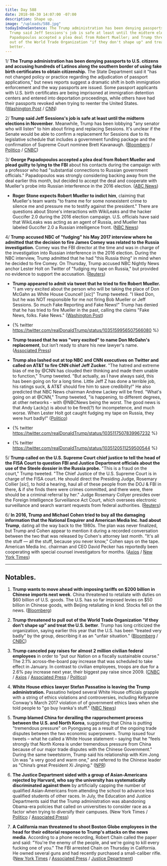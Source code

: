 ```yaml
---
title: Day 588
date: 2018-08-30 14:07:00 -07:00
description: Shape up.
image: "/uploads/588.jpg"
todayInOneSentence: The Trump administration has been denying passports to U.S. citizens;
  Trump said Jeff Sessions's job is safe at least until the midterm elections; George
  Papadopoulos accepted a plea deal from Robert Mueller; and Trump threatened to pull
  out of the World Trade Organization "if they don't shape up" and treat the U.S.
  better.
---
```


1/ **The Trump administration has been denying passports to U.S. citizens and accusing hundreds of Latinos along the southern border of using fake birth certificates to obtain citizenship.** The State Department said it "has not changed policy or practice regarding the adjudication of passport applications," but news reports suggest a dramatic shift in both immigration enforcement and the way passports are issued. Some passport applicants with U.S. birth certificates are being imprisoned at immigration detention centers and entered into deportation proceedings, while others have had their passports revoked when trying to reenter the United States. ([Washington Post](https://www.washingtonpost.com/world/the_americas/us-is-denying-passports-to-americans-along-the-border-throwing-their-citizenship-into-question/2018/08/29/1d630e84-a0da-11e8-a3dd-2a1991f075d5_story.html?noredirect=on&utm_term=.2f6df9b47b49) / [CNN](https://www.cnn.com/2018/08/30/politics/us-denying-passports-to-american-citizens/index.html))

2/ **Trump said Jeff Sessions's job is safe at least until the midterm elections in November**. Meanwhile, Trump has been lobbying "any senator who will listen" to him about firing and replacing Sessions. It's unclear if the Senate would be able to confirm a replacement for Sessions due to its legislative schedule that includes a government funding package and the confirmation of Supreme Court nominee Brett Kavanaugh. ([Bloomberg](https://www.bloomberg.com/news/articles/2018-08-30/trump-says-sessions-is-safe-at-least-until-the-november-election) / [Politico](https://www.politico.com/story/2018/08/29/trump-sessions-firing-senators-white-house-803922) / [CNBC](https://www.cnbc.com/2018/08/30/trump-says-jeff-sessions-is-safe-until-at-least-november-report.html))

3/ **George Papadopoulos accepted a plea deal from Robert Mueller and plead guilty to lying to the FBI** about his contacts during the campaign with a professor who had "substantial connections to Russian government officials." Papadopoulos was strongly considering backing away from the deal earlier this month, but decided to accept the deal and cooperate with Mueller's probe into Russian interference in the 2016 election. ([ABC News](https://abcnews.go.com/Politics/weeks-uncertainty-papadopoulos-decides-accept-plea-deal-mueller/story?id=57483474))

* **Roger Stone expects Robert Mueller to indict him**, claiming that Mueller's team wants "to frame me for some nonexistent crime to silence me and pressure me to testify against the president." There are questions about Stone's interactions with WikiLeaks and the hacker Guccifer 2.0 during the 2016 election campaign. U.S. officials have said that WikiLeaks was acting as an agent of Russia, and Mueller has labeled Guccifer 2.0 a Russian intelligence front. ([NBC News](https://www.nbcnews.com/politics/donald-trump/ex-trump-adviser-roger-stone-says-he-expects-mueller-charge-n905091))

4/ **Trump accused NBC of "fudging" his May 2017 interview where he admitted that the decision to fire James Comey was related to the Russia investigation.** Comey was the FBI director at the time and was in charge of the investigation into Russian interference in the 2016 election. During the NBC interview, Trump admitted that he had "this Russia thing" in mind when he decided to fire Comey. On Thursday, Trump accused NBC Nightly News anchor Lester Holt on Twitter of "fudging my tape on Russia," but provided no evidence to support the accusation. ([Reuters](https://www.reuters.com/article/us-usa-trump-russia/trump-without-evidence-says-nbc-altered-2017-interview-on-russia-idUSKCN1LF19Q))

* **Trump appeared to admit via tweet that he tried to fire Robert Mueller.** "I am very excited about the person who will be taking the place of Don McGahn as White House Councel! \[*sic*\]" Trump tweeted. "I liked Don, but he was NOT responsible for me not firing Bob Mueller or Jeff Sessions. So much Fake Reporting and Fake News!" Trump has denied that he has tried to fire Mueller in the past, calling the claims "Fake News, folks. Fake News." ([Washington Post](https://www.washingtonpost.com/politics/2018/08/30/did-trump-just-admit-that-he-tried-fire-mueller-sessions/?utm_term=.664852103d17))

* {% twitter https://twitter.com/realDonaldTrump/status/1035159956507566080 %} 

* **Trump teased that he was "very excited" to name Don McGahn's replacement**, but isn’t ready to share his new lawyer's name. ([Associated Press](https://apnews.com/2923839a97c943f89ef6519fb7839a06/Trump-teases-about-successor-to-White-House-counsel))

* **Trump also lashed out at top NBC and CNN executives on Twitter and called on AT&T to fire CNN chief Jeff Zucker.** "The hatred and extreme bias of me by @CNN has clouded their thinking and made them unable to function," Trump tweeted. "But actually, as I have always said, this has been going on for a long time. Little Jeff Z has done a terrible job, his ratings suck, & AT&T should fire him to save credibility!" He also predicted that NBC News chairman Andrew Lackey will be fired. "What's going on at @CNN," Trump tweeted, "is happening, to different degrees, at other networks - with @NBCNews being the worst. The good news is that Andy Lack(y) is about to be fired(?) for incompetence, and much worse. When Lester Holt got caught fudging my tape on Russia, they were hurt badly!" ([Politico](https://www.politico.com/story/2018/08/30/trump-cnn-nbc-jeff-zucker-andy-lack-803999))
  

* {% twitter https://twitter.com/realDonaldTrump/status/1035117507839967232 %}
  

* {% twitter https://twitter.com/realDonaldTrump/status/1035120511259500544 %}

5/ **Trump called on the U.S. Supreme Court chief justice to tell the head of the FISA Court to question FBI and Justice Department officials about the use of the Steele dossier in the Russia probe.** "This is a fraud on the court," Trump tweeted. "The Chief Justice of the U.S. Supreme Court is in charge of the FISA court. He should direct the Presiding Judge, Rosemary Collier \[*sic*\], to hold a hearing, haul all of these people from the DOJ & FBI in there, & if she finds there were crimes committed, and there were, there should be a criminal referral by her." Judge Rosemary Collyer presides over the Foreign Intelligence Surveillance Act Court, which oversees electronic surveillance and search warrant requests from federal authorities. ([Reuters](https://www.reuters.com/article/us-usa-trump-russia-dossier/trump-presses-supreme-court-chief-justice-for-action-on-dossier-idUSKCN1LF06A))

6/ **In 2016, Trump and Michael Cohen tried to buy all the damaging information that the National Enquirer and American Media Inc. had about Trump**, dating all the way back to the 1980s. The plan was never finalized, but Trump and Cohen appear to mention it during a recorded conversation between the two that was released by Cohen's attorney last month. "It's all the stuff — all the stuff, because you never know," Cohen says on the tape. American Media Inc. chairman and CEO David Pecker has reportedly been cooperating with special counsel investigators for months. ([Axios](https://www.axios.com/trump-michael-cohen-buy-stories-national-enquirer-3df09f4c-f26f-41f0-a843-9d380403187e.html) / [New York Times](https://www.nytimes.com/2018/08/30/nyregion/trump-cohen-national-enquirer-american-media-recording.html?action=click&module=Top%20Stories&pgtype=Homepage))

---

## Notables.

1. **Trump wants to move ahead with imposing tariffs on $200 billion in Chinese imports next week**. China threatened to retaliate with duties on $60 billion of U.S. goods. The U.S. has so far imposed levies on $50 billion in Chinese goods, with Beijing retaliating in kind. Stocks fell on the news. ([Bloomberg](https://www.bloomberg.com/news/articles/2018-08-30/trump-said-to-back-200-billion-china-tariffs-early-as-next-week))

2. **Trump threatened to pull out of the World Trade Organization "if they don't shape up" and treat the U.S. better**. Trump has long criticized the organization, saying earlier this year that the U.S. has been "treated very badly" by the group, describing it as an "unfair situation." ([Bloomberg](https://www.bloomberg.com/news/articles/2018-08-30/trump-says-he-will-pull-u-s-out-of-wto-if-they-don-t-shape-up) / [CNBC](https://www.cnbc.com/2018/08/30/trump-threatens-to-withdraw-from-world-trade-organization.html))

3. **Trump canceled pay raises for almost 2 million civilian federal employees** in order to "put our Nation on a fiscally sustainable course." The 2.1% across-the-board pay increase that was scheduled to take effect in January. In contrast to civilian employees, troops are due for a 2.6% pay increase next year, their biggest pay raise since 2009. ([CNBC](https://www.cnbc.com/2018/08/30/trump-says-government-wont-give-civilian-employees-raises-in-2019.html) / [Axios](https://www.axios.com/trump-cuts-pay-raises-civilian-employees-890c57a1-1d6e-4e39-b8ef-b675101ab110.html) / [Associated Press](https://apnews.com/b83e65d63f29472992cafaebe8f67b59/Trump-cancels-pay-raise-due-federal-workers-in-January) / [Politico](https://www.politico.com/story/2018/08/30/trump-cancels-pay-raises-federal-workers-804574))

4. **White House ethics lawyer Stefan Passatino is leaving the Trump administration.** Passatino helped several White House officials grapple with a string of ethics violations and controversies, including Kellyanne Conway's March 2017 violation of of government ethics laws when she told people to "go buy Ivanka's stuff." ([NBC News](https://www.nbcnews.com/politics/white-house/white-house-ethics-lawyer-stefan-passantino-leaving-administration-n905031))

5. **Trump blamed China for derailing the rapprochement process between the U.S. and North Korea**, suggesting that China is putting "tremendous pressure" on Pyongyang as a result of the ongoing trade disputes between the two economic superpowers. Trump issued four tweets – what he called a White House statement – saying that he "feels strongly that North Korea is under tremendous pressure from China because of our major trade disputes with the Chinese Government." During the same tweetstorm, Trump said his relationship with Kim Jong Un was "a very good and warm one," and referred to the Chinese leader as "China’s great President Xi Jinping." ([NPR](https://www.npr.org/2018/08/30/643219155/trump-says-china-to-blame-for-hurting-u-s-north-korean-relations))

6. **The Justice Department sided with a group of Asian-Americans rejected by Harvard, who say the university has systematically discriminated against them** by artificially capping the number of qualified Asian-Americans from attending the school to advance less qualified students of other races. In July, the Education and Justice Departments said that the Trump administration was abandoning Obama-era policies that called on universities to consider race as a factor when trying to diversify their campuses. (New York Times / [Politico](https://www.politico.com/story/2018/08/30/justice-department-sides-with-students-suing-harvard-over-use-of-race-in-admissions-804156) / [Associated Press](https://apnews.com/a4a83cbdaf2b430786efd7050a916f77/Trump-administration-backs-Asian-Americans-in-Harvard-case))

7. **A California man threatened to shoot Boston Globe employees in the head for their editorial response to Trump's attacks on the news media**. According to a phone recording, Robert Chain called the paper and said: "You're the enemy of the people, and we're going to kill every fucking one of you." The FBI arrested Chain on Thursday in California. He owned several guns and had recently purchased a small-caliber rifle. ([New York Times](https://www.nytimes.com/2018/08/30/us/politics/fbi-threat-boston-globe.html) / [Associated Press](https://apnews.com/4f9fc2487e8c4c9a94703e32029bd91c/Man-threatened-to-kill-newspaper-staff-over-Trump-editorials) / [Justice Department](https://www.justice.gov/usao-ma/pr/california-man-charged-making-violent-threats-against-boston-globe-employees))
